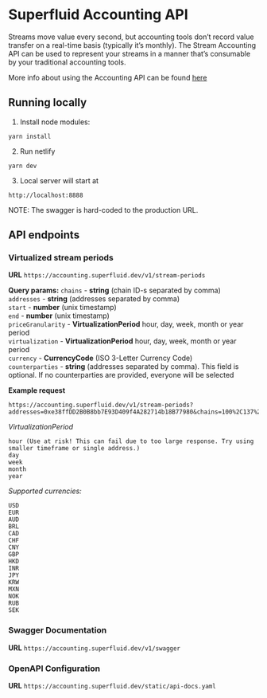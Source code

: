# Superfluid Accounting API

Streams move value every second, but accounting tools don’t record value transfer on a real-time basis (typically it’s monthly). The Stream Accounting API can be used to represent your streams in a manner that’s consumable by your traditional accounting tools.

More info about using the Accounting API can be found [here](https://superfluidhq.notion.site/Using-the-Stream-Accounting-API-3d161745acfe4750acf43c546f84c724)

## Running locally

1) Install node modules:
```
yarn install
```

2) Run netlify
```
yarn dev
```

3) Local server will start at
```
http://localhost:8888
```

NOTE: The swagger is hard-coded to the production URL.

## API endpoints

### Virtualized stream periods

**URL**
`https://accounting.superfluid.dev/v1/stream-periods`

**Query params:**
`chains` - **string** (chain ID-s separated by comma) <br />
`addresses` - **string** (addresses separated by comma) <br />
`start` - **number** (unix timestamp) <br />
`end` - **number** (unix timestamp) <br />
`priceGranularity` - **VirtualizationPeriod** hour, day, week, month or year period <br />
`virtualization` - **VirtualizationPeriod** hour, day, week, month or year period <br />
`currency` - **CurrencyCode** (ISO 3-Letter Currency Code) <br />
`counterparties` - **string** (addresses separated by comma). This field is optional. If no counterparties are provided, everyone will be selected <br />

**Example request**
```
https://accounting.superfluid.dev/v1/stream-periods?addresses=0xe38ffDD2B0B8bb7E93D409f4A282714b18B77980&chains=100%2C137%2C10%2C42161%2C42220%2C43114%2C56&start=1638309600&end=1669845599&priceGranularity=day&virtualization=month&currency=USD&counterparties=0x7BDa037dFdf9CD9Ad261D27f489924aebbcE71Ac%2C0x7269B0c7C831598465a9EB17F6c5a03331353dAF
```

*VirtualizationPeriod*
```
hour (Use at risk! This can fail due to too large response. Try using smaller timeframe or single address.)
day
week
month
year
```

*Supported currencies:*
```
USD
EUR
AUD
BRL
CAD
CHF
CNY
GBP
HKD
INR
JPY
KRW
MXN
NOK
RUB
SEK
```

### Swagger Documentation

**URL**
`https://accounting.superfluid.dev/v1/swagger`

### OpenAPI Configuration

**URL**
`https://accounting.superfluid.dev/static/api-docs.yaml`